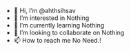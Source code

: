 - 👋 Hi, I’m @ahthsihsav
- 👀 I’m interested in Nothing
- 🌱 I’m currently learning Nothing
- 💞️ I’m looking to collaborate on Nothing
- 📫 How to reach me No Need.!

<!---
ahthsihsav/ahthsihsav is a ✨ special ✨ repository because its `README.md` (this file) appears on your GitHub profile.
You can click the Preview link to take a look at your changes.
--->

